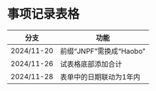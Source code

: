 # 事项记录表格

| 分支         | 功能                 |
|------------|--------------------|
| 2024/11-20 | 前缀“JNPF”需换成“Haobo” |
| 2024/11-26 | 试表格底部添加合计          |
| 2024/11-28 | 表单中的日期联动为1年内       |
